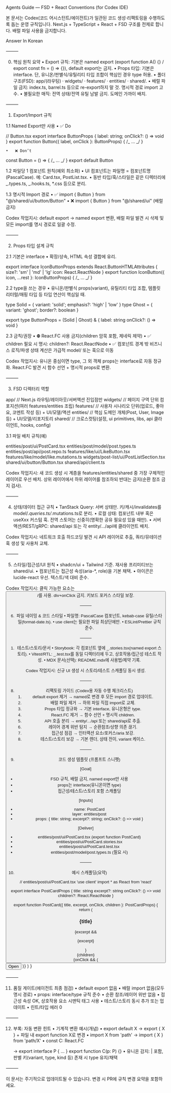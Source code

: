 Agents Guide — FSD + React Conventions (for Codex IDE)

본 문서는 Codex(코드 어시스턴트/에이전트)가 일관된 코드 생성·리팩토링을 수행하도록 돕는 운영 규칙입니다. Next.js + TypeScript + React + FSD 구조를 전제로 합니다. 배럴 파일 사용을 금지합니다.

Answer In Korean

⸻

0. 핵심 원칙 요약
   • Export 규칙: 기본은 named export (export function A() {} / export const fn = () => {}), default export는 금지.
   • Props 타입: 기본은 interface. 단, 유니온/판별식/유틸리티 타입 조합이 핵심인 경우 type 허용.
   • 폴더 구조(FSD): app/(라우팅) · widgets/ · features/ · entities/ · shared/.
   • 배럴 파일 금지: index.ts, barrel.ts 등으로 re-export하지 말 것. 명시적 경로 import 고수.
   • 불필요한 매직: 전역 상태/전역 유틸 남발 금지. 도메인 가까이 배치.

⸻

1. Export/Import 규칙

1.1 Named Export만 사용
• ✅ Do

// Button.tsx
export interface ButtonProps { label: string; onClick?: () => void }
export function Button({ label, onClick }: ButtonProps) { /_ ... _/ }

    •	❌ Don’t

const Button = () => { /_ ... _/ }
export default Button

1.2 파일당 1 컴포넌트 원칙(예외 최소화)
• UI 컴포넌트는 파일명 = 컴포넌트명(PascalCase). 예: Card.tsx, PostList.tsx.
• 동반 타입/훅/스타일은 같은 디렉터리에 _.types.ts, _.hooks.ts, \*.css 등으로 분리.

1.3 명시적 Import 경로
• ✅ import { Button } from "@/shared/ui/button/Button"
• ❌ import { Button } from "@/shared/ui" (배럴 금지)

Codex 작업지시: default export → named export 변환, 배럴 파일 발견 시 삭제 및 모든 import를 명시 경로로 일괄 수정.

⸻

2. Props 타입 설계 규칙

2.1 기본은 interface
• 확장/상속, HTML 속성 결합에 유리.

export interface IconButtonProps extends React.ButtonHTMLAttributes<HTMLButtonElement> {
size?: 'sm' | 'md' | 'lg'
icon: React.ReactNode
}
export function IconButton({ icon, ...rest }: IconButtonProps) { /_ ... _/ }

2.2 type을 쓰는 경우
• 유니온/판별식 props(variant), 유틸리티 타입 조합, 템플릿 리터럴/매핑 타입 등 타입 연산이 핵심일 때.

type Solid = { variant: 'solid'; emphasis?: 'high' | 'low' }
type Ghost = { variant: 'ghost'; border?: boolean }

export type ButtonProps = (Solid | Ghost) & {
label: string
onClick?: () => void
}

2.3 금칙/권장
• ⛔ React.FC<Props> 사용 금지(children 암묵 포함, 제네릭 제약)
• ✅ children 필요 시 명시: children?: React.ReactNode
• ✅ 컴포넌트 경계 밖 비즈니스 로직/파생 상태 계산은 가급적 model/ 또는 훅으로 이동

Codex 작업지시: 유니온 중심이면 type, 그 외 객체 props는 interface로 자동 정규화. React.FC 발견 시 함수 선언 + 명시적 props로 변환.

⸻

3. FSD 디렉터리 역할

app/ // Next.js 라우팅/레이아웃/서버액션 진입점만
widgets/ // 페이지 구역 단위 컴포지션(여러 features/entities 조립)
features/ // 사용자 시나리오 단위(업로드, 좋아요, 코멘트 작성 등) + UI/모델/액션
entities/ // 핵심 도메인 개체(Post, User, Image 등) + UI/모델/리포지토리
shared/ // 크로스컷팅(설정, ui primitives, libs, api 클라이언트, hooks, config)

3.1 파일 배치 규칙(예)

entities/post/ui/PostCard.tsx
entities/post/model/post.types.ts
entities/post/api/post.repo.ts
features/like/ui/LikeButton.tsx
features/like/model/like.mutations.ts
widgets/post-list/ui/PostListSection.tsx
shared/ui/button/Button.tsx
shared/api/client.ts

Codex 작업지시: 새 코드 생성 시 계층을 features/entities/shared 중 가장 구체적인 레이어로 우선 배치. 상위 레이어에서 하위 레이어를 참조하되 반대는 금지(순환 참조 금지 검사).

⸻

4. 상태/데이터 접근 규칙
   • TanStack Query: 서버 상태만. 키/캐시/invalidates를 model/_.queries.ts/_.mutations.ts로 분리.
   • 로컬 상태: 컴포넌트 내부 혹은 useXxx 커스텀 훅. 전역 스토어는 신중히(명확한 공유 필요성 있을 때만).
   • 서버 액션/REST/gRPC: shared/api 또는 각 entity/.../api에 클라이언트 배치.

Codex 작업지시: 네트워크 호출 하드코딩 발견 시 API 레이어로 추출, 쿼리/뮤테이션 훅 생성 및 사용처 교체.

⸻

5. 스타일/접근성/UI 원칙
   • shadcn/ui + Tailwind 기준. 재사용 프리미티브는 shared/ui.
   • 컴포넌트는 접근성 속성(aria-\*, role)을 기본 채택.
   • 아이콘은 lucide-react 우선. 텍스트/색 대비 준수.

Codex 작업지시: 클릭 가능한 요소는 <button>/<a>를 사용. div+onClick 금지. 키보드 포커스 스타일 보장.

⸻

6. 파일 네이밍 & 코드 스타일
   • 파일명: PascalCase 컴포넌트, kebab-case 유틸/스타일(format-date.ts).
   • use client는 필요한 파일 최상단에만.
   • ESLint/Prettier 규칙 준수.

⸻

1. 테스트/스토리/문서
   • Storybook: 각 컴포넌트 옆에 _.stories.tsx(named export 스토리).
   • Vitest/RTL: _.test.tsx를 동일 디렉터리에 두고, 상호작용/접근성 테스트 작성.
   • MDX 문서(선택): README.mdx에 사용법/제약 기록.

Codex 작업지시: 신규 UI 생성 시 스토리/테스트 스캐폴딩 동시 생성.

⸻

8. 리팩토링 가이드 (Codex용 자동 수행 체크리스트)
   1. default export 제거 → named로 변경 후 모든 import 경로 업데이트.
   2. 배럴 파일 제거 → 하위 파일 직접 import로 교체.
   3. Props 타입 정규화 → 기본 interface, 유니온형은 type.
   4. React.FC 제거 → 함수 선언 + 명시적 children.
   5. API 호출 분리 → entity/.../api 또는 shared/api로 추출.
   6. 레이어 경계 위반 탐지 → 순환참조/상향 의존 끊기.
   7. 접근성 점검 → 인터랙션 요소/포커스/aria 보강.
   8. 테스트/스토리 보강 → 기본 렌더, 상태 전이, variant 케이스.

⸻

9. 코드 생성 템플릿 (프롬프트 스니펫)

[Goal]

- FSD 규칙, 배럴 금지, named export만 사용
- props는 interface(유니온이면 type)
- 접근성/테스트/스토리 포함 스캐폴딩

[Inputs]

- name: PostCard
- layer: entities/post
- props: { title: string; excerpt?: string; onClick?: () => void }

[Deliver]

- entities/post/ui/PostCard.tsx (export function PostCard)
- entities/post/ui/PostCard.stories.tsx
- entities/post/ui/PostCard.test.tsx
- entities/post/model/post.types.ts (필요 시)

⸻

10. 예시 스캐폴딩(요약)

// entities/post/ui/PostCard.tsx
'use client'
import \* as React from 'react'

export interface PostCardProps {
title: string
excerpt?: string
onClick?: () => void
children?: React.ReactNode
}

export function PostCard({ title, excerpt, onClick, children }: PostCardProps) {
return (

<article className="rounded-2xl border p-4 shadow-sm">
<h3 className="text-lg font-semibold">{title}</h3>
{excerpt && <p className="text-sm text-muted-foreground">{excerpt}</p>}
<div className="mt-2">{children}</div>
{onClick && (
<button className="mt-3 rounded-md border px-3 py-1" onClick={onClick}>
Open
</button>
)}
</article>
)
}

⸻

11. 품질 게이트(에이전트 최종 점검)
    • default export 없음
    • 배럴 import 없음(모두 명시 경로)
    • props: interface/type 규칙 준수
    • 순환 참조/레이어 위반 없음
    • 접근성 속성 OK, 상호작용 요소 시맨틱 태그 사용
    • 테스트/스토리 동시 추가 또는 업데이트
    • 린트/타입 에러 0

⸻

12. 부록: 자동 변환 힌트
    • 기계적 변환 예시(개념)
    • export default X → export { X } + 파일 내 export function X로 변경
    • import X from 'path' → import { X } from 'path/X'
    • const C: React.FC<P> → export interface P { ... } export function C(p: P) {}
    • 유니온 감지: | 포함, 판별 키(variant, type, kind 등) 존재 시 type 유지/채택

⸻

이 문서는 주기적으로 업데이트될 수 있습니다. 변경 시 PR에 규칙 변경 요약을 포함하세요.

